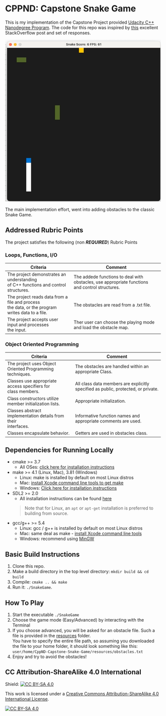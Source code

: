 # CPPND: Capstone Snake Game

This is my implementation of the Capstone Project provided [Udacity C++ Nanodegree Program](https://www.udacity.com/course/c-plus-plus-nanodegree--nd213). The code for this repo was inspired by [this](https://codereview.stackexchange.com/questions/212296/snake-game-in-c-with-sdl) excellent StackOverflow post and set of responses.

<img src="snake_obstacle.gif"/>

The main implementation effort, went into adding obstacles to the classic Snake Game.

## Addressed Rubric Points
The project satisfies the following (non ***REQUIRED***) Rubric Points
### Loops, Functions, I/O
| **Criteria** | **Comment**  |
|---|---|
|  The project demonstrates an understanding <br />of C++ functions and control structures. |  The addede functions to deal with obstacles, use appropriate functions </br> and control structures.  |   
|  The project reads data from a file and process <br />the data, or the program writes data to a file. |  The obstacles are read from a .txt file. |   
|  The project accepts user input and processes <br /> the input. |  Ther user can choose the playing mode and load the obstacle map. |   
### Object Oriented Programming
| **Criteria** | **Comment**  |
|---|---|
|  The project uses Object Oriented Programming <br /> techniques. |  The obstacles are handled within an appropriate Class. |  
|  Classes use appropriate access specifiers for <br /> class members. |  All class data members are explicitly specified as public, protected, or private. |  
|  Class constructors utilize member initialization lists. |  Appropriate initialization. |  
|  Classes abstract implementation details from their <br /> interfaces. |  Informative function names and appropriate comments are used. |  
|  Classes encapsulate behavior. |  Getters are used in obstacles class. |  

  
## Dependencies for Running Locally
* cmake >= 3.7
  * All OSes: [click here for installation instructions](https://cmake.org/install/)
* make >= 4.1 (Linux, Mac), 3.81 (Windows)
  * Linux: make is installed by default on most Linux distros
  * Mac: [install Xcode command line tools to get make](https://developer.apple.com/xcode/features/)
  * Windows: [Click here for installation instructions](http://gnuwin32.sourceforge.net/packages/make.htm)
* SDL2 >= 2.0
  * All installation instructions can be found [here](https://wiki.libsdl.org/Installation)
  >Note that for Linux, an `apt` or `apt-get` installation is preferred to building from source. 
* gcc/g++ >= 5.4
  * Linux: gcc / g++ is installed by default on most Linux distros
  * Mac: same deal as make - [install Xcode command line tools](https://developer.apple.com/xcode/features/)
  * Windows: recommend using [MinGW](http://www.mingw.org/)

## Basic Build Instructions

1. Clone this repo.
2. Make a build directory in the top level directory: `mkdir build && cd build`
3. Compile: `cmake .. && make`
4. Run it: `./SnakeGame`.

## How To Play

1. Start the executable `./SnakeGame`
2. Choose the game mode (Easy/Advanced) by interacting with the Terminal
3. If you choose advanced, you will be asked for an obstacle file. Such a file is provided in the [resources](/resources/obstacles.txt) folder. </br> You have to specify the entire file path, so assuming you downloaded the file to your home folder, it should look something like this: `user/home/CppND-Capstone-Snake-Game/resources/obstacles.txt` 
4. Enjoy and try to avoid the obstacles!

## CC Attribution-ShareAlike 4.0 International


Shield: [![CC BY-SA 4.0][cc-by-sa-shield]][cc-by-sa]

This work is licensed under a
[Creative Commons Attribution-ShareAlike 4.0 International License][cc-by-sa].

[![CC BY-SA 4.0][cc-by-sa-image]][cc-by-sa]

[cc-by-sa]: http://creativecommons.org/licenses/by-sa/4.0/
[cc-by-sa-image]: https://licensebuttons.net/l/by-sa/4.0/88x31.png
[cc-by-sa-shield]: https://img.shields.io/badge/License-CC%20BY--SA%204.0-lightgrey.svg
